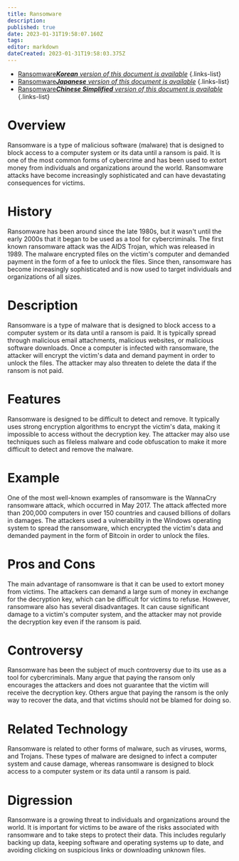 ```yaml
---
title: Ransomware
description: 
published: true
date: 2023-01-31T19:58:07.160Z
tags: 
editor: markdown
dateCreated: 2023-01-31T19:58:03.375Z
---
```


- [Ransomware***Korean** version of this document is available*](/ko/Knowledge-base/Dictionary/ransomware)
{.links-list}
- [Ransomware***Japanese** version of this document is available*](/ja/Knowledge-base/Dictionary/ransomware)
{.links-list}
- [Ransomware***Chinese Simplified** version of this document is available*](/zh/Knowledge-base/Dictionary/ransomware)
{.links-list}


# Overview
Ransomware is a type of malicious software (malware) that is designed to block access to a computer system or its data until a ransom is paid. It is one of the most common forms of cybercrime and has been used to extort money from individuals and organizations around the world. Ransomware attacks have become increasingly sophisticated and can have devastating consequences for victims.

# History
Ransomware has been around since the late 1980s, but it wasn't until the early 2000s that it began to be used as a tool for cybercriminals. The first known ransomware attack was the AIDS Trojan, which was released in 1989. The malware encrypted files on the victim's computer and demanded payment in the form of a fee to unlock the files. Since then, ransomware has become increasingly sophisticated and is now used to target individuals and organizations of all sizes.

# Description
Ransomware is a type of malware that is designed to block access to a computer system or its data until a ransom is paid. It is typically spread through malicious email attachments, malicious websites, or malicious software downloads. Once a computer is infected with ransomware, the attacker will encrypt the victim's data and demand payment in order to unlock the files. The attacker may also threaten to delete the data if the ransom is not paid.

# Features
Ransomware is designed to be difficult to detect and remove. It typically uses strong encryption algorithms to encrypt the victim's data, making it impossible to access without the decryption key. The attacker may also use techniques such as fileless malware and code obfuscation to make it more difficult to detect and remove the malware.

# Example
One of the most well-known examples of ransomware is the WannaCry ransomware attack, which occurred in May 2017. The attack affected more than 200,000 computers in over 150 countries and caused billions of dollars in damages. The attackers used a vulnerability in the Windows operating system to spread the ransomware, which encrypted the victim's data and demanded payment in the form of Bitcoin in order to unlock the files.

# Pros and Cons
The main advantage of ransomware is that it can be used to extort money from victims. The attackers can demand a large sum of money in exchange for the decryption key, which can be difficult for victims to refuse. However, ransomware also has several disadvantages. It can cause significant damage to a victim's computer system, and the attacker may not provide the decryption key even if the ransom is paid.

# Controversy
Ransomware has been the subject of much controversy due to its use as a tool for cybercriminals. Many argue that paying the ransom only encourages the attackers and does not guarantee that the victim will receive the decryption key. Others argue that paying the ransom is the only way to recover the data, and that victims should not be blamed for doing so.

# Related Technology
Ransomware is related to other forms of malware, such as viruses, worms, and Trojans. These types of malware are designed to infect a computer system and cause damage, whereas ransomware is designed to block access to a computer system or its data until a ransom is paid.

# Digression
Ransomware is a growing threat to individuals and organizations around the world. It is important for victims to be aware of the risks associated with ransomware and to take steps to protect their data. This includes regularly backing up data, keeping software and operating systems up to date, and avoiding clicking on suspicious links or downloading unknown files.